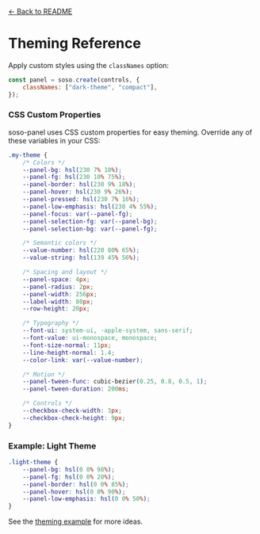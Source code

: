 [← Back to README](../README.md)

# Theming Reference

Apply custom styles using the `classNames` option:

```js
const panel = soso.create(controls, {
    classNames: ["dark-theme", "compact"],
});
```

### CSS Custom Properties

soso-panel uses CSS custom properties for easy theming. Override any of these variables in your CSS:

```css
.my-theme {
    /* Colors */
    --panel-bg: hsl(230 7% 10%);
    --panel-fg: hsl(230 10% 75%);
    --panel-border: hsl(230 9% 18%);
    --panel-hover: hsl(230 9% 26%);
    --panel-pressed: hsl(230 7% 16%);
    --panel-low-emphasis: hsl(230 4% 55%);
    --panel-focus: var(--panel-fg);
    --panel-selection-fg: var(--panel-bg);
    --panel-selection-bg: var(--panel-fg);

    /* Semantic colors */
    --value-number: hsl(220 80% 65%);
    --value-string: hsl(139 45% 56%);

    /* Spacing and layout */
    --panel-space: 4px;
    --panel-radius: 2px;
    --panel-width: 256px;
    --label-width: 80px;
    --row-height: 20px;

    /* Typography */
    --font-ui: system-ui, -apple-system, sans-serif;
    --font-value: ui-monospace, monospace;
    --font-size-normal: 11px;
    --line-height-normal: 1.4;
    --color-link: var(--value-number);

    /* Motion */
    --panel-tween-func: cubic-bezier(0.25, 0.8, 0.5, 1);
    --panel-tween-duration: 200ms;

    /* Controls */
    --checkbox-check-width: 3px;
    --checkbox-check-height: 9px;
}
```

### Example: Light Theme

```css
.light-theme {
    --panel-bg: hsl(0 0% 98%);
    --panel-fg: hsl(0 0% 20%);
    --panel-border: hsl(0 0% 85%);
    --panel-hover: hsl(0 0% 90%);
    --panel-low-emphasis: hsl(0 0% 50%);
}
```

See the [theming example](examples/theming/) for more ideas.
